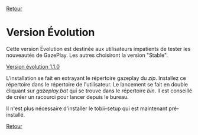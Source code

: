 [Retour](../README.md)

# Version Évolution

<!--Il n'y a pas de version évolution en ce moment (depuis le 15/11/2017). La prochaine version évolution sera disponible aux alentours du 22/11/2017.-->

Cette version Évolution est destinée aux utilisateurs impatients de tester les nouveautés de GazePlay. Les autres choisiront la version "Stable".

[Version évolution 1.1.0](https://github.com/schwabdidier/GazePlay/releases/download/GazePlay-1.1.0/gazeplay-1.1.0.zip)

L'installation se fait en extrayant le répertoire gazeplay du *zip*. Installez ce répertoire dans le répertoire de l'utilisateur. Le lancement se fait en double cliquant sur *gazeplay.bat* qui se trouve dans le répertoire *bin*. Il est conseillé de créer un racourci pour lancer depuis le bureau.

Il n'est plus nécessaire d'installer le tobii-setup qui est maintenant pré-installé.

<!--[Version stable 1.0.6](https://github.com/schwabdidier/GazePlay/releases/download/GazePlay-SNAPSHOT-1.0.6/gazeplay-1.0.6.jar)-->

[Retour](../README.md)